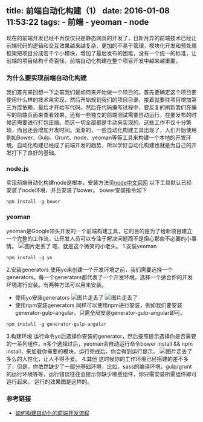 title: 前端自动化构建（1）
date: 2016-01-08 11:53:22
tags:
	- 前端
	- yeoman
	- node
---
现在的前端开发已经不再仅仅只是静态网页的开发了，日新月异的前端技术已经让前端代码的逻辑和交互效果越来越复杂，更加的不易于管理，模块化开发和预处理框架把项目分成若干个小模块，增加了最后发布的困难，没有一个统一的标准，让前端的项目结构千奇百怪。前端自动化构建在整个项目开发中越来越重要。

<!-- more -->

### 为什么要实现前端自动化构建
我们首先来回想一下之前我们是如何来开始做一个项目的。首先要确定这个项目要使用什么样的技术来实现，然后开始规划我们的项目目录，接着就要往项目增加第三方库依赖，最后才开始写代码。然后在代码编写过程中，要反复的刷新我们在编写的前端页面来查看效果，还有一些独立的前端测试需要自动运行，在要发布的时候还需要进行打包压缩。而这一切全部都是手动来实现的，这些工作不仅十分繁琐，而且还会增加开发时间。渐渐的，一些自动化构建工具出现了，人们开始使用例如Bower、Gulp、Grunt、node、yeoman等等工具来构建一个本地的开发环境。自动化构建已经成了前端开发的趋势，所以学好自动化构建也就是为自己的开发打下了良好的基础。
### node.js
实现前端自动化构建node是根本，安装方法见[node中文官网](http://nodejs.cn/)
以下工具默认已经安装了node环境，并且安装了bower。
bower安装指令如下
```
npm install -g bower
```
### yeoman
yeoman是Google领头开发的一个前端构建工具，它的目的是为了给新项目建立一个完整的工作流，让开发人员可以专注于解决问题而不是担心那些不必要的小事情。
![图片走丢了](http://7xpp66.com1.z0.glb.clouddn.com/yeoman-logo.png)
嗯，就是这个微笑的小老头。
1.安装yeoman
```
npm install -g yo 
```
2.安装generators
使用yo来创建一个开发环境之前，我们需要选择一个generators。每一个generators都代表了一个开发环境，选择一个适合你的开发环境进行安装。有两种方法可以用来安装。
* 使用yo安装generators 
![图片走丢了](./blogImg/yo-select.png)
![图片走丢了](./blogImg/yo-search.png)
* 使用npm安装generators
同样可以使用npm进行安装，例如我们要安装generator-gulp-angular。只需全局安装generator-gulp-angular即可。
```
npm install -g generator-gulp-angular
```
3.构建环境
运行命令yo后选择你安装的generator，然后按照提示选择你是否需要的一系列组件。n多个选择过后，yeoman会自动运行命令bower install && npm install，来加载你需要的模块。运行完成后，你会得到运行提示。
![图片走丢了](./boloImg/yo-end.png)
多么的人性化，让人不得不爱。
4.其他
这时候你的工作环境已经搭建的差不多了，但是，你依然缺少了一部分基础环境，比如，sass的编译环境，gulp/grunt的运行环境等等，运行错误往往会提示你缺少哪些组件，你只需安装所需组件即可运行起来。
运行的效果图是这样的。
### 参考链接
* [如何构建自动化的前端开发流程](http://www.admin10000.com/document/2808.html)